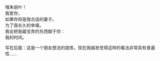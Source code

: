 <p class="has-line-data" data-line-start="2" data-line-end="8">哦朱丽叶！<br>
我爱你，<br>
如果你将是我合适的妻子。<br>
为了我长久的幸福，<br>
我会把我最宝贵的东西献于你：<br>
我的时间。</p>
<p class="has-line-data" data-line-start="9" data-line-end="10">写在后面：这是一个朋友想法的提炼，现在我越发觉得这样的看法非常具有普遍性……</p>
